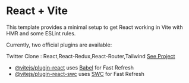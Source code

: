 # React + Vite

This template provides a minimal setup to get React working in Vite with HMR and some ESLint rules.

Currently, two official plugins are available:


Twitter Clone : React,React-Redux,React-Router,Tailwind 
<a href="https://twitter-clone-liard-two.vercel.app/">See Project</a>

- [@vitejs/plugin-react](https://github.com/vitejs/vite-plugin-react/blob/main/packages/plugin-react/README.md) uses [Babel](https://babeljs.io/) for Fast Refresh
- [@vitejs/plugin-react-swc](https://github.com/vitejs/vite-plugin-react-swc) uses [SWC](https://swc.rs/) for Fast Refresh
